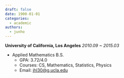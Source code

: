 ```yaml
---
draft: false
date: 1900-01-01
categories:
  - academic
authors:
  - junho
---
```



**University of California, Los Angeles** <i>2010.09 ~ 2015.03 </i>
- Applied Mathematics B.S.
  - GPA: 3.72/4.0
  - Courses: CS, Mathematics, Statistics, Physics
  - Email: jhl30@g.ucla.edu




